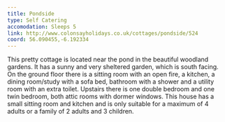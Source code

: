 ```yaml
---
title: Pondside
type: Self Catering
accomodation: Sleeps 5
link: http://www.colonsayholidays.co.uk/cottages/pondside/524
coord: 56.090455,-6.192334
---
```


This pretty cottage is located near the pond in the beautiful woodland gardens. It has a sunny and very sheltered garden, which is south facing. On the ground floor there is a sitting room with an open fire, a kitchen, a dining room/study with a sofa bed, bathroom with a shower and a utility room with an extra toilet. Upstairs there is one double bedroom and one twin bedroom, both attic rooms with dormer windows. This house has a small sitting room and kitchen and is only suitable for a maximum of 4 adults or a family of 2 adults and 3 children.